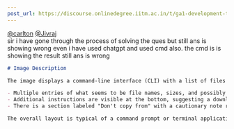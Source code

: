 ```yaml
---
post_url: https://discourse.onlinedegree.iitm.ac.in/t/ga1-development-tools-discussion-thread-tds-jan-2025/161083/92
---
```

[@carlton](/u/carlton) [@Jivraj](/u/jivraj)  
sir i have gone through the process of solving the ques but still ans is showing wrong even i have used chatgpt and used cmd also. the cmd is is showing the result still ans is wrong  

```markdown
# Image Description

The image displays a command-line interface (CLI) with a list of files and folders. The text appears to be output from a file management or terminal session. The display includes:

- Multiple entries of what seems to be file names, sizes, and possibly their modified timestamps.
- Additional instructions are visible at the bottom, suggesting a download procedure, including advice not to copy files directly from Windows Explorer.
- There is a section labeled "Don't copy from" with a cautionary note regarding file extraction, indicating instructions on how to handle files in a ZIP folder.

The overall layout is typical of a command prompt or terminal application, focused on file manipulation and management tasks.
```